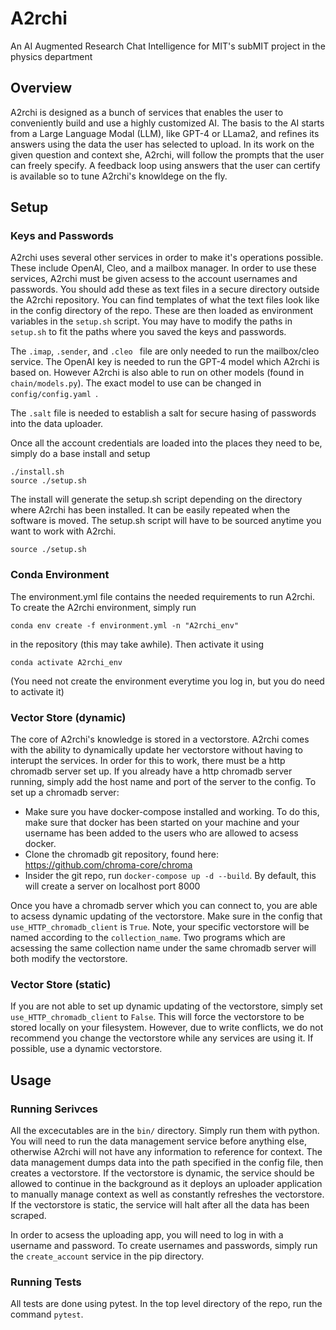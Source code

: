 # A2rchi

An AI Augmented Research Chat Intelligence for MIT's subMIT project in the physics department

## Overview

A2rchi is designed as a bunch of services that enables the user to conveniently build and use a highly customized AI. The basis to the AI starts from a Large Language Modal (LLM), like GPT-4 or LLama2, and refines its answers using the data the user has selected to upload. In its work on the given question and context she, A2rchi, will follow the prompts that the user can freely specify. A feedback loop using answers that the user can certify is available so to tune A2rchi's knowldege on the fly. 

## Setup

### Keys and Passwords

A2rchi uses several other services in order to make it's operations possible. These include OpenAI, Cleo, and a mailbox manager. In order to use these services, A2rchi must be given acsess to the account usernames and passwords. You should add these as text files in a secure directory outside the A2rchi repository. You can find templates of what the text files look like in the config directory of the repo. These are then loaded as environment variables in the `setup.sh` script. You may have to modify the paths in `setup.sh` to fit the paths where you saved the keys and passwords. 

The `.imap`, `.sender`, and `.cleo ` file are only needed to run the mailbox/cleo service. The OpenAI key is needed to run the GPT-4 model which A2rchi is based on. However A2rchi is also able to run on other models (found in `chain/models.py`). The exact model to use can be changed in `config/config.yaml `. 

The `.salt` file is needed to establish a salt for secure hasing of passwords into the data uploader.

Once all the account credentials are loaded into the places they need to be, simply do a base install and setup

```
./install.sh
source ./setup.sh
```

The install will generate the setup.sh script depending on the directory where A2rchi has been installed. It can be easily repeated when the software is moved. The setup.sh script will have to be sourced anytime you want to work with A2rchi.

```
source ./setup.sh
```

### Conda Environment

The environment.yml file contains the needed requirements to run A2rchi. To create the A2rchi environment, simply run

```
conda env create -f environment.yml -n "A2rchi_env"
```

in the repository (this may take awhile). Then activate it using

```
conda activate A2rchi_env
```

(You need not create the environment everytime you log in, but you do need to activate it)

### Vector Store (dynamic)

The core of A2rchi's knowledge is stored in a vectorstore. A2rchi comes with the ability to dynamically update her vectorstore without having to interupt the services. In order for this to work, there must be a http chromadb server set up. If you already have a http chromadb server running, simply add the host name and port of the server to the config. To set up a chromadb server:

- Make sure you have docker-compose installed and working. To do this, make sure that docker has been started on your machine and your username has been added to the users who are allowed to acsess docker.
- Clone the chromadb git repository, found here: https://github.com/chroma-core/chroma 
- Insider the git repo, run `docker-compose up -d --build`. By default, this will create a server on localhost port 8000

Once you have a chromadb server which you can connect to, you are able to acsess dynamic updating of the vectorstore. Make sure in the config that `use_HTTP_chromadb_client` is `True`. Note, your specific vectorstore will be named according to the `collection_name`. Two programs which are acsessing the same collection name under the same chromadb server will both modify the vectorstore. 

### Vector Store (static)

If you are not able to set up dynamic updating of the vectorstore, simply set `use_HTTP_chromadb_client` to `False`. This will force the vectorstore to be stored locally on your filesystem. However, due to write conflicts, we do not recommend you change the vectorstore while any services are using it. If possible, use a dynamic vectorstore.

## Usage

### Running Serivces

All the excecutables are in the `bin/` directory. Simply run them with python. You will need to run the data management service before anything else, otherwise A2rchi will not have any information to reference for context. The data management dumps data into the path specified in the config file, then creates a vectorstore. If the vectorstore is dynamic, the service should be allowed to continue in the background as it deploys an uploader application to manually manage context as well as constantly refreshes the vectorstore. If the vectorstore is static, the service will halt after all the data has been scraped. 

In order to acsess the uploading app, you will need to log in with a username and password. To create usernames and passwords, simply run the `create_account` service in the pip directory.


### Running Tests

All tests are done using pytest. In the top level directory of the repo, run the command `pytest`. 
